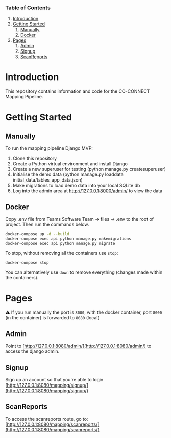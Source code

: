 ### Table of Contents
1. [Introduction](#introduction)
1. [Getting Started](#getting-started)
   1. [Manually](#manually)
   1. [Docker](#docker)
1. [Pages](#pages)
   1. [Admin](#admin)
   1. [Signup](#signup)
   1. [ScanReports](#scanreports)

# Introduction
This repository contains information and code for the CO-CONNECT Mapping Pipeline.

# Getting Started <a name="getting-started"></a>

## Manually
To run the mapping pipeline Django MVP:

1.	Clone this repository
2.	Create a Python virtual environment and install Django
3.	Create a new superuser for testing (python manage.py createsuperuser)
4.	Initialise the demo data (python manage.py loaddata initial_data/tables_app_data.json)
5.  Make migrations to load demo data into your local SQLite db
6.  Log into the admin area at http://127.0.0.1:8000/admin/ to view the data

## Docker

Copy .env file from Teams Software Team -> files -> .env to the root of project. Then run the commands below.

```bash
docker-compose up -d --build
docker-compose exec api python manage.py makemigrations
docker-compose exec api python manage.py migrate
```

To stop, without removing all the containers use `stop`:
```bash
docker-compose stop
```
You can alternatively use `down` to remove everything (changes made within the containers).

# Pages

:warning: If you run manually the port is `8000`, with the docker container, port `8000` (in the container) is forwarded to `8080` (local)

## Admin 
Point to [http://127.0.0.1:8080/admin/](http://127.0.0.1:8080/admin/) to access the django admin.

## Signup
Sign up an account so that you're able to login
[http://127.0.0.1:8080/mapping/signup/](http://127.0.0.1:8080/mapping/signup/)

## ScanReports
To access the scanreports route, go to:
[http://127.0.0.1:8080/mapping/scanreports/](http://127.0.0.1:8080/mapping/scanreports/)